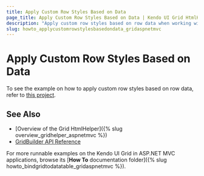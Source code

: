 ```yaml
---
title: Apply Custom Row Styles Based on Data
page_title: Apply Custom Row Styles Based on Data | Kendo UI Grid HtmlHelper
description: "Apply custom row styles based on row data when working with the Kendo UI Grid."
slug: howto_applycustomrowstylesbasedondata_gridaspnetmvc
---
```


# Apply Custom Row Styles Based on Data

To see the example on how to apply custom row styles based on row data, refer to [this project](https://github.com/telerik/ui-for-aspnet-mvc-examples/tree/master/grid/custom-row-styles-based-on-data).

## See Also

* [Overview of the Grid HtmlHelper]({% slug overview_gridhelper_aspnetmvc %})
* [GridBuilder API Reference](/api/aspnet-mvc/Kendo.Mvc.UI.Fluent/AutoCompleteBuilder)

For more runnable examples on the Kendo UI Grid in ASP.NET MVC applications, browse its [**How To** documentation folder]({% slug howto_bindgridtodatatable_gridaspnetmvc %}).
